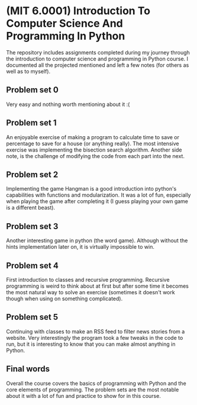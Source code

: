 # (MIT 6.0001) Introduction To Computer Science And Programming In Python

The repository includes assignments completed during my journey through the introduction to computer science and programming in Python course. I documented all the projected mentioned and left a few notes (for others as well as to myself).

## Problem set 0

Very easy and nothing worth mentioning about it :(

## Problem set 1

An enjoyable exercise of making a program to calculate time to save or percentage to save for a house (or anything really). The most intensive exercise was implementing the bisection search algorithm. Another side note, is the challenge of modifying the code from each part into the next.

## Problem set 2

Implementing the game Hangman is a good introduction into python's capabilities with functions and modularization. It was a lot of fun, especially when playing the game after completing it (I guess playing your own game is a different beast).

## Problem set 3

Another interesting game in python (the word game). Although without the hints implementation later on, it is virtually impossible to win.

## Problem set 4

First introduction to classes and recursive programming. Recursive programming is weird to think about at first but after some time it becomes the most natural way to solve an exercise (sometimes it doesn't work though when using on something complicated).

## Problem set 5

Continuing with classes to make an RSS feed to filter news stories from a website. Very interestingly the program took a few tweaks in the code to run, but it is interesting to know that you can make almost anything in Python.

## Final words

Overall the course covers the basics of programming with Python and the core elements of programming. The problem sets are the most notable about it with a lot of fun and practice to show for in this course.